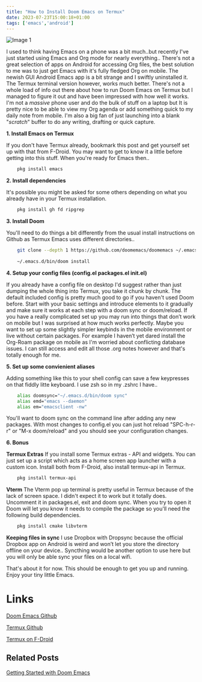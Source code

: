 ```yaml
---
title: "How to Install Doom Emacs on Termux"
date: 2023-07-23T15:00:18+01:00
tags: ['emacs','android']
---
```


![Image 1](/2023-07-23-how-to-install-doom-emacs-on-termux/2023-07-23-doom-emacs-termux-screenshot.png)

I used to think having Emacs on a phone was a bit much..but recently I've just started using Emacs and Org mode for nearly everything.. There's not a great selection of apps on Android for accessing Org files, the best solution to me was to just get Emacs with it's fully fledged Org on mobile. The newish GUI Android Emacs app is a bit strange and I swiftly uninstalled it. The Termux terminal version however, works much better. There's not a whole load of info out there about how to run Doom Emacs on Termux but I managed to figure it out and have been impressed with how well it works. I'm not a *massive* phone user and do the bulk of stuff on a laptop but It is pretty nice to be able to view my Org agenda or add something quick to my daily note from mobile. I'm also a big fan of just launching into a blank "*scratch*" buffer to do any writing, drafting or quick capture.

**1.  Install Emacs on Termux**

If you don't have Termux already, bookmark this post and get yourself set up with that from F-Droid. You may want to get to know it a little before getting into this stuff. When you're ready for Emacs then..

```sh
    pkg install emacs
```

**2.  Install dependencies**

It's possible you might be asked for some others depending on what you already have in your Termux installation.

```sh
    pkg install gh fd ripgrep
```

**3.  Install Doom**

You'll need to do things a bit differently from the usual install instructions on Github as Termux Emacs uses different directories..
```sh
    git clone --depth 1 https://github.com/doomemacs/doomemacs ~/.emacs.d
    
    ~/.emacs.d/bin/doom install
```

**4.  Setup your config files (config.el packages.el init.el)**

If you already have a config file on desktop I'd suggest rather than just dumping the whole thing into Termux, you take it chunk by chunk. The default included config is pretty much good to go if you haven't used Doom before. Start with your basic settings and introduce elements to it gradually and make sure it works at each step with a doom sync or doom/reload. If you have a really complicated set up you may run into things that don&rsquo;t work on mobile but I was surprised at how much works perfectly. Maybe you want to set up some slightly simpler keybinds in the mobile environment or live without certain packages. For example I haven&rsquo;t yet dared install the Org-Roam package on mobile as I'm worried about conflicting database issues. I can still access and edit all those .org notes however and that's totally enough for me.

**5.  Set up some convienient aliases**

Adding something like this to your shell config can save a few keypresses on that fiddly litte keyboard. I use zsh so in my .zshrc I have..
```sh
    alias doomsync="~/.emacs.d/bin/doom sync"
    alias emd="emacs --daemon"
    alias em="emacsclient -nw"
```

You'll want to doom sync on the command line after adding any new packages. With most changes to config.el you can just hot reload "SPC-h-r-r" or "M-x doom/reload" and you should see your configuration changes.

**6.  Bonus**

**Termux Extras**
If you install some Termux extras - API and widgets. You can just set up a script which acts as a home screen app launcher with a custom icon. Install both from F-Droid, also install termux-api in Termux.
```sh
    pkg install termux-api
```

**Vterm**
The Vterm pop up terminal is pretty useful in Termux because of the lack of screen space. I didn't expect it to work but it totally does. Uncomment it in packages.el, exit and doom sync. When you try to open it Doom will let you know it needs to compile the package so you'll need the following build dependencies.
```sh
    pkg install cmake libvterm
```

**Keeping files in sync**
I use Dropbox with Dropsync because the official Dropbox app on Android is weird and won&rsquo;t let you store the directory offline on your device.. Syncthing would be another option to use here but you will only be able sync your files on a local wifi.

That's about it for now. This should be enough to get you up and running. Enjoy your tiny little Emacs.


# Links

[Doom Emacs Github](https://github.com/doomemacs/doomemacs)

[Termux Github](https://github.com/termux/termux-app)

[Termux on F-Droid](https://f-droid.org/packages/com.termux/)

## Related Posts

[Getting Started with Doom Emacs](/posts/2023-01-27-getting-started-with-doom-emacs/)
